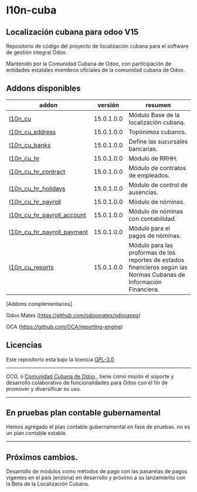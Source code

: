 
# l10n-cuba
## Localización cubana para odoo V15 

Repositorio de código del proyecto de localización cubana para el software de gestión integral Odoo. 

Mantenido por la Comunidad Cubana de Odoo, con participación de entidades estatales miembros oficiales de la comunidad cubana de Odoo.

<!-- /!\ do not modify below this line -->

<!-- prettier-ignore-start -->

[//]: # (addons)

Addons disponibles
----------------
addon | versión | resumen
--- | --- | ---
[l10n_cu](l10n_cu/) | 15.0.1.0.0 | Módulo Base de la localización cubana.
[l10n_cu_address](l10n_cu_address/) | 15.0.1.0.0 | Topónimos cubanos.
[l10n_cu_banks](l10n_cu_banks/) | 15.0.1.0.0 | Define las sucursales bancarias.
[l10n_cu_hr](l10n_cu_hr/) |15.0.1.0.0 | Módulo de RRHH.
[l10n_cu_hr_contract](l10n_cu_hr_contract/) |15.0.1.0.0| Módulo de contratos de empleados. 
[l10n_cu_hr_holidays](l10n_cu_hr_holidays/) |15.0.1.0.0| Módulo de control de ausencias. 
[l10n_cu_hr_payroll](l10n_cu_hr_payroll/) |15.0.1.0.0| Módulo de nóminas.
[l10n_cu_hr_payroll_account](l10n_cu_hr_payroll_account/) |15.0.1.0.0| Módulo de nóminas con contabilidad.
[l10n_cu_hr_payroll_payment](l10n_cu_hr_payroll_payment/) |15.0.1.0.0| Módulo para el pagos de nóminas.
[l10n_cu_reports](l10n_cu_reports/) |15.0.1.0.0| Módulo para las proformas de los reportes de estados financieros según las Normas Cubanas de Información Financiera.

[Addons complementarios]

Odoo Mates (https://github.com/odoomates/odooapps)

OCA (https://github.com/OCA/reporting-engine)

[//]: # (end addons)

<!-- prettier-ignore-end -->

## Licencias

Este repositorio esta bajo la licencia [GPL-3.0](LICENSE).

----

CCO,  o [Comunidad Cubana de Odoo ](http://cuban-community.cu/), tiene como misión el soporte y desarrollo colaborativo de funcionalidades para Odoo con el fin de promover y diversificar su uso.

----
## En pruebas plan contable gubernamental

Hemos agregado el plan contable gubernamental en fase de pruebas.
no es un plan contable estable.

----
## Próximos cambios.

Desarrollo de módulos como métodos de pago con las pasarelas de pagos vigentes en el país (enzona) en desarrollo y próximo a su lanzamiento con la Beta de la Localización Cubana. 
